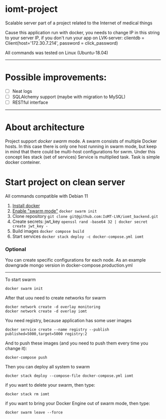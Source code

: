 # iomt-project
Scalable server part of a project related to the Internet of medical things

Cause this application run with docker, you needs to change IP in this string to your server IP, if you don't run your app on LVK-server:
clientdb = Client(host='172.30.7.214', password = click_password)

All commands was tested on Linux (Ubuntu-18.04)

--------------------------------

# Possible improvements:
- [ ] Neat logs
- [ ] SQLAlchemy support (maybe with migration to MySQL)
- [ ] RESTful interface

--------------------------------

# About architecture
Project support *docker swarm* mode.
A swarm consists of multiple Docker hosts. In this case there is only one host running in swarm mode, but keep in mind that there could be multi-host configurations for swrm.
Under this concept lies stack (set of services)
Service is multiplied task.
Task is simple docker conteiner.

# Start project on clean server
All commands compatible with Debian 11

1. [Install docker](https://docs.docker.com/engine/install/)
1. [Enable "swarm mode"](https://docs.docker.com/engine/swarm/swarm-mode/)
   `docker swarm init`
1. Clone repository
   `git clone git@github.com:IoMT-LVK/iomt_backend.git`
1. Create secrets: jwt\_key
   `openssl rand -base64 32 | docker secret create jwt_key -`
1. Build images
   `docker compose build`
1. Start services
   `docker stack deploy -c docker-compose.yml iomt`

### Optional
You can create specific configurations for each node.
As an example downgrade mongo version in docker-compose.production.yml

--------------------------------

To start swarm
```
docker swarm init
```
After that uou need to create networks for swarm
```
docker network create -d overlay monitoring
docker network create -d overlay iomt
```
You need registry, because application has some user images
```
docker service create --name registry --publish published=5000,target=5000 registry:2
```
And to push these images (and you need to push them every time you change it):
```
docker-compose push
```
Then you can deploy all system to swarm
```
docker stack deploy --compose-file docker-compose.yml iomt
```
if you want to delete your swarm, then type: 
```
docker stack rm iomt
```
if you want to bring your Docker Engine out of swarm mode, then type:
```
docker swarm leave --force
```
